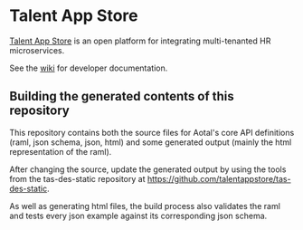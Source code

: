 Talent App Store
=======
[Talent App Store](http://www.talentappstore.com) is an open platform for integrating multi-tenanted HR microservices.

See the [wiki](https://github.com/talentappstore/tas-core-apis/wiki) for developer documentation.


Building the generated contents of this repository
----------------------------------------
This repository contains both the source files for Aotal's core API definitions (raml, json schema, json, html) and some generated output (mainly the html representation of the raml).

After changing the source, update the generated output by using the tools from the tas-des-static repository at https://github.com/talentappstore/tas-des-static.

As well as generating html files, the build process also validates the raml and tests every json example against its corresponding json schema.
